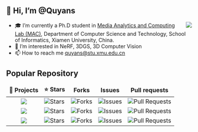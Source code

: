 ## 👋 Hi, I’m @Quyans
<img align="right" src="https://github-readme-stats.vercel.app/api?username=Quyans&show_icons=true&bg_color=ffffff&text_color=718096&theme=cobalt&hide_title=true" />

- 🎓 I’m currently a Ph.D student in [Media Analytics and Computing Lab (MAC)](https://mac.xmu.edu.cn/), Department of Computer Science and Technology, School of Informatics, Xiamen University, China.
- 👀 I’m interested in NeRF, 3DGS, 3D Computer Vision
- 📫 How to reach me quyans@stu.xmu.edu.cn

<!---
Quyans/Quyans is a ✨ special ✨ repository because its `README.md` (this file) appears on your GitHub profile.
You can click the Preview link to take a look at your changes.
--->

## Popular Repository
<table>
  <thead align="center">
    <tr border: none;>
<!--       <td><b>🎁 Projects</b></td>
      <td><b>⭐ Stars</b></td>
      <td><b>📚 Forks</b></td>
      <td><b>🛎 Issues</b></td>
      <td><b>📬 Pull requests</b></td> -->
      <td><b>🎁 Projects</b></td>
      <td><b>⭐ Stars</b></td>
      <td><b>Forks</b></td>
      <td><b>Issues</b></td>
      <td><b>Pull requests</b></td>
    </tr>
  </thead>
  <tbody>
    <tr>
      <td align="center"><a href="https://github.com/Quyans/GOI-Hyperplane"><img src="https://github-readme-stats.vercel.app/api/pin/?username=Quyans&repo=GOI-Hyperplane" /></a></td>
      <td><img alt="Stars" src="https://img.shields.io/github/stars/Quyans/GOI-Hyperplane?style=flat-square&labelColor=343b41"/></td>
      <td><img alt="Forks" src="https://img.shields.io/github/forks/Quyans/GOI-Hyperplane?style=flat-square&labelColor=343b41"/></td>
      <td><img alt="Issues" src="https://img.shields.io/github/issues/Quyans/GOI-Hyperplane?style=flat-square&labelColor=343b41"/></td>
      <td><img alt="Pull Requests" src="https://img.shields.io/github/issues-pr/Quyans/GOI-Hyperplane?style=flat-square&labelColor=343b41"/></td>
    </tr>
    <tr>
      <td align="center"><a href="https://github.com/Quyans/SG-NeRF"><img src="https://github-readme-stats.vercel.app/api/pin/?username=Quyans&repo=SG-NeRF" /></a></td>
      <td><img alt="Stars" src="https://img.shields.io/github/stars/Quyans/SG-NeRF?style=flat-square&labelColor=343b41"/></td>
      <td><img alt="Forks" src="https://img.shields.io/github/forks/Quyans/SG-NeRF?style=flat-square&labelColor=343b41"/></td>
      <td><img alt="Issues" src="https://img.shields.io/github/issues/Quyans/SG-NeRF?style=flat-square&labelColor=343b41"/></td>
      <td><img alt="Pull Requests" src="https://img.shields.io/github/issues-pr/Quyans/SG-NeRF?style=flat-square&labelColor=343b41"/></td>
    </tr>
    <tr>
      <td align="center"><a href="https://github.com/Quyans/ARStudio"><img src="https://github-readme-stats.vercel.app/api/pin/?username=Quyans&repo=ARStudio" /></a></td>
      <td><img alt="Stars" src="https://img.shields.io/github/stars/Quyans/ARStudio?style=flat-square&labelColor=343b41"/></td>
      <td><img alt="Forks" src="https://img.shields.io/github/forks/Quyans/ARStudio?style=flat-square&labelColor=343b41"/></td>
      <td><img alt="Issues" src="https://img.shields.io/github/issues/Quyans/ARStudio?style=flat-square&labelColor=343b41"/></td>
      <td><img alt="Pull Requests" src="https://img.shields.io/github/issues-pr/Quyans/ARStudio?style=flat-square&labelColor=343b41"/></td>
    </tr>
  </tbody>
</table>

